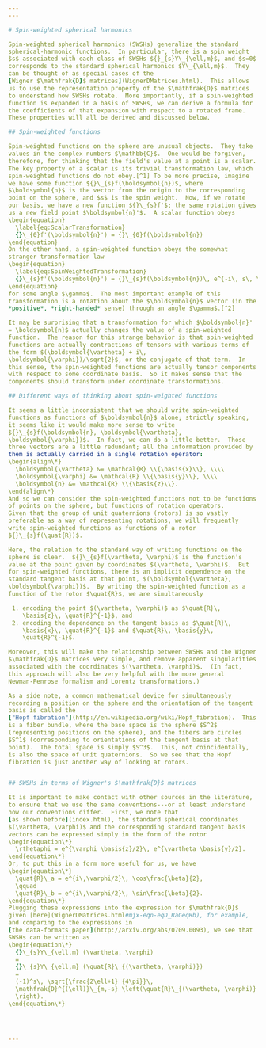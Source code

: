 ```yaml
---
---

# Spin-weighted spherical harmonics

Spin-weighted spherical harmonics (SWSHs) generalize the standard
spherical-harmonic functions.  In particular, there is a spin weight
$s$ associated with each class of SWSHs ${}_{s}Y\_{\ell,m}$, and $s=0$
corresponds to the standard spherical harmonics $Y\_{\ell,m}$.  They
can be thought of as special cases of the
[Wigner $\mathfrak{D}$ matrices](WignerDMatrices.html).  This allows
us to use the representation property of the $\mathfrak{D}$ matrices
to understand how SWSHs rotate.  More importantly, if a spin-weighted
function is expanded in a basis of SWSHs, we can derive a formula for
the coefficients of that expansion with respect to a rotated frame.
These properties will all be derived and discussed below.

## Spin-weighted functions

Spin-weighted functions on the sphere are unusual objects.  They take
values in the complex numbers $\mathbb{C}$.  One would be forgiven,
therefore, for thinking that the field's value at a point is a scalar.
The key property of a scalar is its trivial transformation law, which
spin-weighted functions do not obey.[^1] To be more precise, imagine
we have some function ${}\_{s}f(\boldsymbol{n})$, where
$\boldsymbol{n}$ is the vector from the origin to the corresponding
point on the sphere, and $s$ is the spin weight.  Now, if we rotate
our basis, we have a new function ${}\_{s}f'$; the same rotation gives
us a new field point $\boldsymbol{n}'$.  A scalar function obeys
\begin{equation}
  \label{eq:ScalarTransformation}
  {}\_{0}f'(\boldsymbol{n}') = {}\_{0}f(\boldsymbol{n})
\end{equation}
On the other hand, a spin-weighted function obeys the somewhat
stranger transformation law
\begin{equation}
  \label{eq:SpinWeightedTransformation}
  {}\_{s}f'(\boldsymbol{n}') = {}\_{s}f(\boldsymbol{n})\, e^{-i\, s\, \gamma}
\end{equation}
for some angle $\gamma$.  The most important example of this
transformation is a rotation about the $\boldsymbol{n}$ vector (in the
*positive*, *right-handed* sense) through an angle $\gamma$.[^2]

It may be surprising that a transformation for which $\boldsymbol{n}'
= \boldsymbol{n}$ actually changes the value of a spin-weighted
function.  The reason for this strange behavior is that spin-weighted
functions are actually contractions of tensors with various terms of
the form $(\boldsymbol{\vartheta} + i\,
\boldsymbol{\varphi})/\sqrt{2}$, or the conjugate of that term.  In
this sense, the spin-weighted functions are actually tensor components
with respect to some coordinate basis.  So it makes sense that the
components should transform under coordinate transformations.

## Different ways of thinking about spin-weighted functions

It seems a little inconsistent that we should write spin-weighted
functions as functions of $\boldsymbol{n}$ alone; strictly speaking,
it seems like it would make more sense to write
${}\_{s}f(\boldsymbol{n}, \boldsymbol{\vartheta},
\boldsymbol{\varphi})$.  In fact, we can do a little better.  Those
three vectors are a little redundant; all the information provided by
them is actually carried in a single rotation operator:
\begin{align\*}
  \boldsymbol{\vartheta} &= \mathcal{R} \\{\basis{x}\\}, \\\\
  \boldsymbol{\varphi} &= \mathcal{R} \\{\basis{y}\\}, \\\\
  \boldsymbol{n} &= \mathcal{R} \\{\basis{z}\\}.
\end{align\*}
And so we can consider the spin-weighted functions not to be functions
of points on the sphere, but functions of rotation operators.
Given that the group of unit quaternions (rotors) is so vastly
preferable as a way of representing rotations, we will frequently
write spin-weighted functions as functions of a rotor
${}\_{s}f(\quat{R})$.

Here, the relation to the standard way of writing functions on the
sphere is clear.  ${}\_{s}f(\vartheta, \varphi)$ is the function's
value at the point given by coordinates $(\vartheta, \varphi)$.  But
for spin-weighted functions, there is an implicit dependence on the
standard tangent basis at that point, $(\boldsymbol{\vartheta},
\boldsymbol{\varphi})$.  By writing the spin-weighted function as a
function of the rotor $\quat{R}$, we are simultaneously

 1. encoding the point $(\vartheta, \varphi)$ as $\quat{R}\,
    \basis{z}\, \quat{R}^{-1}$, and
 2. encoding the dependence on the tangent basis as $\quat{R}\,
    \basis{x}\, \quat{R}^{-1}$ and $\quat{R}\, \basis{y}\,
    \quat{R}^{-1}$.

Moreover, this will make the relationship between SWSHs and the Wigner
$\mathfrak{D}$ matrices very simple, and remove apparent singularities
associated with the coordinates $(\vartheta, \varphi)$.  (In fact,
this approach will also be very helpful with the more general
Newman-Penrose formalism and Lorentz transformations.)

As a side note, a common mathematical device for simultaneously
recording a position on the sphere and the orientation of the tangent
basis is called the
["Hopf fibration"](http://en.wikipedia.org/wiki/Hopf_fibration).  This
is a fiber bundle, where the base space is the sphere $S^2$
(representing positions on the sphere), and the fibers are circles
$S^1$ (corresponding to orientations of the tangent basis at that
point).  The total space is simply $S^3$.  This, not coincidentally,
is also the space of unit quaternions.  So we see that the Hopf
fibration is just another way of looking at rotors.


## SWSHs in terms of Wigner's $\mathfrak{D}$ matrices

It is important to make contact with other sources in the literature,
to ensure that we use the same conventions---or at least understand
how our conventions differ.  First, we note that
[as shown before](index.html), the standard spherical coordinates
$(\vartheta, \varphi)$ and the corresponding standard tangent basis
vectors can be expressed simply in the form of the rotor
\begin{equation\*}
  \rthetaphi = e^{\varphi \basis{z}/2}\, e^{\vartheta \basis{y}/2}.
\end{equation\*}
Or, to put this in a form more useful for us, we have
\begin{equation\*}
  \quat{R}\_a = e^{i\,\varphi/2}\, \cos\frac{\beta}{2},
  \qquad
  \quat{R}\_b = e^{i\,\varphi/2}\, \sin\frac{\beta}{2}.
\end{equation\*}
Plugging these expressions into the expression for $\mathfrak{D}$
given [here](WignerDMatrices.html#mjx-eqn-eqD_RaGeqRb), for example,
and comparing to the expressions in
[the data-formats paper](http://arxiv.org/abs/0709.0093), we see that
SWSHs can be written as
\begin{equation\*}
  {}\_{s}Y\_{\ell,m} (\vartheta, \varphi)
  =
  {}\_{s}Y\_{\ell,m} (\quat{R}\_{(\vartheta, \varphi)})
  =
  (-1)^s\, \sqrt{\frac{2\ell+1} {4\pi}}\,
  \mathfrak{D}^{(\ell)}\_{m,-s} \left(\quat{R}\_{(\vartheta, \varphi)}
  \right).
\end{equation\*}




---
```


[^1]: We will frequently assume generality with respect to $s$ when
      making statements such as this.  In this case, $s=0$ fields are
      actually scalars, and do actually transform trivially.

[^2]: Footnote 2 of
      [the NR data-formats paper](http://arxiv.org/abs/0709.0093)
      stipulates that $\boldsymbol{m}^a = (\boldsymbol{\vartheta}^a +
      i\, \boldsymbol{\varphi}^a) / \sqrt{2}$, while Eq. (3.1) of
      [Newman-Penrose's introduction of SWSHs](http://link.aip.org/link/?JMP/7/863/1)
      states that $\boldsymbol{m}' = \boldsymbol{m}\, e^{i\, \psi}$.
      It is not hard to see that a rotation through an angle $\gamma$
      in the positive sense about the vector pointing to $(\vartheta,
      \varphi)$ gives us $\boldsymbol{m} \mapsto \boldsymbol{m}' =
      \boldsymbol{m}\, e^{-i\, \gamma}$.  Thus, if we are to use the
      standard NR conventions, we will have some negative signs
      relative to Newman and Penrose.  (Though Newman and Penrose were
      never specific enough for us to actually be in conflict with
      them; essentially $\gamma=-\psi$, which is perfectly cromulent.
      It's also reasonable to view this as a distinction between
      active and passive transformations; we assume passive in this
      case.)
